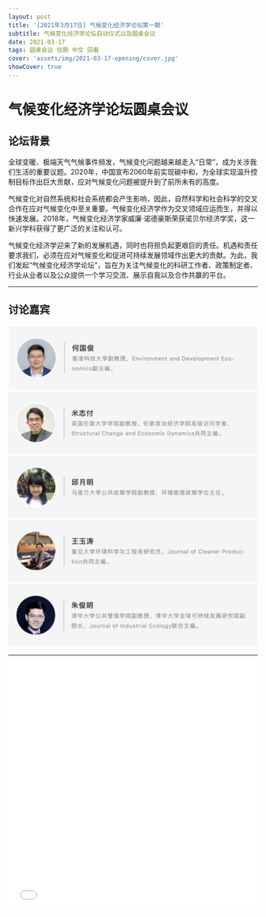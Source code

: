 ```yaml
---
layout: post
title: '[2021年3月17日] 气候变化经济学论坛第一期'
subtitle: 气候变化经济学论坛启动仪式以及圆桌会议
date: 2021-03-17
tags: 圆桌会议 往期 中文 回看
cover: 'assets/img/2021-03-17-opening/cover.jpg'
showCover: true
---
```


# 气候变化经济学论坛圆桌会议

## 论坛背景

全球变暖、极端天气气候事件频发，气候变化问题越来越走入“日常”，成为关涉我们生活的重要议题。2020年，中国宣布2060年前实现碳中和，为全球实现温升控制目标作出巨大贡献，应对气候变化问题被提升到了前所未有的高度。

气候变化对自然系统和社会系统都会产生影响，因此，自然科学和社会科学的交叉合作在应对气候变化中至关重要。气候变化经济学作为交叉领域应运而生，并得以快速发展。2018年，气候变化经济学家威廉·诺德豪斯荣获诺贝尔经济学奖，这一新兴学科获得了更广泛的关注和认可。

气候变化经济学迎来了新的发展机遇，同时也将担负起更艰巨的责任。机遇和责任要求我们，必须在应对气候变化和促进可持续发展领域作出更大的贡献。为此，我们发起“气候变化经济学论坛”，旨在为关注气候变化的科研工作者、政策制定者、行业从业者以及公众提供一个学习交流、展示自我以及合作共赢的平台。

----------

## 讨论嘉宾

![Guojun He](/assets/img/2021-03-17-opening/heguojun.png)
![Zhifu Mi](/assets/img/2021-03-17-opening/mizhifu.png)
![Yueming Qiu](/assets/img/2021-03-17-opening/qiuyueming.png)
![Yutao Wang](/assets/img/2021-03-17-opening/wangyutao.png)
![Junming Zhu](/assets/img/2021-03-17-opening/zhujunming.png)

------------

<iframe style="width: 100%;height: 500px;" src="//player.bilibili.com/player.html?aid=587180059&bvid=BV1Kz4y127rj&cid=311680542&page=1" scrolling="no" border="0" frameborder="no" framespacing="0" allowfullscreen="true"> </iframe>